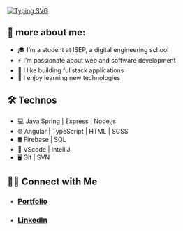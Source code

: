 [![Typing SVG](https://readme-typing-svg.herokuapp.com/?lines=Hi+there+👋+My+name+is+Théophile+Wallez&duration=8000&width=600&size=25&color=fff&font=Poppins)](https://git.io/typing-svg)


## 🤔 more about me:
- 🎓 I’m a student at ISEP, a digital engineering school
- ⚡️ I’m passionate about web and software development
- 🤔 I like building fullstack applications
- 🔭 I enjoy learning new technologies

## 🛠 Technos
- 💻   Java Spring | Express | Node.js
- 🌐   Angular | TypeScript | HTML | SCSS 
- 🛢   Firebase | SQL
- 🔧   VScode | IntelliJ
- 🖥   Git | SVN

## 🤝🏻 Connect with Me

- ### <a href="https://theophilewallez.com">Portfolio<a/>
- ### <a href="https://www.linkedin.com/in/theophile-wallez/">LinkedIn<a/>
